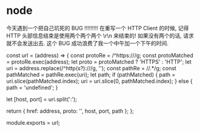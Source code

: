 # node

今天遇到一个把自己坑死的 BUG !!!!!!!!!
在重写一个 HTTP Client 的时候, 记得 HTTP 头部信息结束是使用两个两个两个 \r\n 来结束的! 如果没有两个的话, 请求就不会发送出去.
这个 BUG 成功浪费了我一个中午加一个下午的时间.

const url = (address) => {
  const protoRe = /^https:\/\//g;
  const protoMatched = protoRe.exec(address);
  let proto = protoMatched ? 'HTTPS' : 'HTTP';
  let uri = address.replace(/^http(s?):\/\//g, '');
  const pathRe = /\/.*/g;
  const pathMatched = pathRe.exec(uri);
  let path;
  if (pathMatched) {
    path = uri.slice(pathMatched.index);
    uri = uri.slice(0, pathMatched.index);
  } else {
    path = 'undefined';
  }

  let [host, port] = uri.split(':');

  return {
    href: address,
    proto: '',
    host,
    port,
    path
  };
};

module.exports = url;